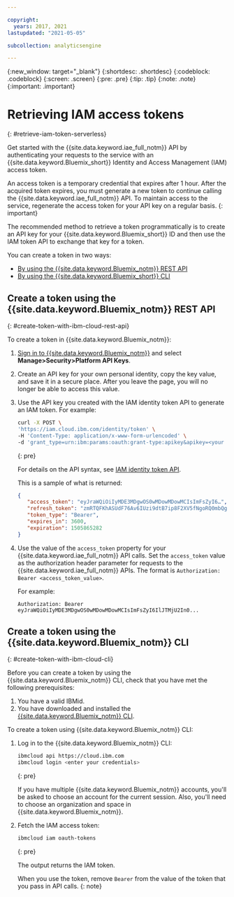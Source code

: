 ```yaml
---

copyright:
  years: 2017, 2021
lastupdated: "2021-05-05"

subcollection: analyticsengine

---
```



{:new_window: target="_blank"}
{:shortdesc: .shortdesc}
{:codeblock: .codeblock}
{:screen: .screen}
{:pre: .pre}
{:tip: .tip}
{:note: .note}
{:important: .important}

# Retrieving IAM access tokens
{: #retrieve-iam-token-serverless}

Get started with the {{site.data.keyword.iae_full_notm}} API by authenticating your requests to the service with an {{site.data.keyword.Bluemix_short}} Identity and Access Management (IAM) access token.

An access token is a temporary credential that expires after 1 hour. After the acquired token expires, you must generate a new token to continue calling the {{site.data.keyword.iae_full_notm}} API. To maintain access to the service, regenerate the access token for your API key on a regular basis.
{: important}

The recommended method to retrieve a token programmatically is to create an API key for your {{site.data.keyword.Bluemix_short}} ID and then use the IAM token API to exchange that key for a token.

You can create a token in two ways:

- [By using the {{site.data.keyword.Bluemix_notm}} REST API](#create-token-with-ibm-cloud-rest-api)
- [By using the {{site.data.keyword.Bluemix_short}} CLI](#create-token-with-ibm-cloud-cli)

## Create a token using the {{site.data.keyword.Bluemix_notm}} REST API
{: #create-token-with-ibm-cloud-rest-api}

To create a token in {{site.data.keyword.Bluemix_notm}}:

1. [Sign in to {{site.data.keyword.Bluemix_notm}}](https://{DomainName}) and select **Manage>Security>Platform API Keys**.
1. Create an API key for your own personal identity, copy the key value, and save it in a secure place. After you leave the page, you will no longer be able to access this value.
1. Use the API key you created with the IAM identity token API to generate an IAM token. For example:

    ```sh
    curl -X POST \
    'https://iam.cloud.ibm.com/identity/token' \
    -H 'Content-Type: application/x-www-form-urlencoded' \
    -d 'grant_type=urn:ibm:params:oauth:grant-type:apikey&apikey=<your iam api key>'
    ```
    {: pre}

    For details on the API syntax, see [IAM identity token API](/apidocs/iam-identity-token-api#create-an-iam-access-token-for-a-user-or-service-i).

    This is a sample of what is returned:
    ```json
    {
       "access_token": "eyJraWQiOiIyMDE3MDgwOS0wMDowMDowMCIsImFsZyI6…",
       "refresh_token": "zmRTQFKhASUdF76Av6IUzi9dtB7ip8F2XV5fNgoRQ0mbQgD5XCeWkQhjlJ1dZi8K…",
       "token_type": "Bearer",
       "expires_in": 3600,
       "expiration": 1505865282
    }
    ```
    
1. Use the value of the `access_token` property for your {{site.data.keyword.iae_full_notm}} API calls. Set the `access_token`  value as the authorization header parameter for requests to the {{site.data.keyword.iae_full_notm}} APIs. The format is `Authorization: Bearer <access_token_value>`.

    For example:
    ```text
    Authorization: Bearer eyJraWQiOiIyMDE3MDgwOS0wMDowMDowMCIsImFsZyI6IlJTMjU2In0...
    ```

## Create a token using the {{site.data.keyword.Bluemix_notm}} CLI
{: #create-token-with-ibm-cloud-cli}

Before you can create a token by using the {{site.data.keyword.Bluemix_notm}} CLI, check that you have met the following prerequisites:

1. You have a valid IBMid.
1. You have downloaded and installed the [{{site.data.keyword.Bluemix_notm}} CLI](/docs/cli?topic=cli-install-ibmcloud-cli).


To create a token using {{site.data.keyword.Bluemix_notm}} CLI:

1. Log in to the {{site.data.keyword.Bluemix_notm}} CLI:

    ```sh
    ibmcloud api https://cloud.ibm.com
    ibmcloud login <enter your credentials>
    ```
    {: pre}

    If you have multiple {{site.data.keyword.Bluemix_notm}} accounts, you'll be asked to choose an account for the current session. Also, you'll need to choose an organization and space in {{site.data.keyword.Bluemix_notm}}.

2. Fetch the IAM access token:
    ```sh
    ibmcloud iam oauth-tokens
    ```
    {: pre}

    The output returns the IAM token.

    When you use the token, remove `Bearer` from the value of the token that you pass in API calls.
    {: note}
